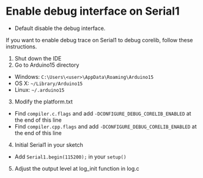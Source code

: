 # Enable debug interface on Serial1

* Default disable the debug interface.

If you want to enable debug trace on Serial1 to debug corelib,  follow these instructions.

1. Shut down the IDE
2. Go to Arduino15 directory
  * Windows: `C:\Users\<user>\AppData\Roaming\Arduino15`
  * OS X: `~/Library/Arduino15`
  * Linux: `~/.arduino15`
3. Modify the platform.txt
  * Find `compiler.c.flags` and add `-DCONFIGURE_DEBUG_CORELIB_ENABLED` at the end of this line
  * Find `compiler.cpp.flags` and add `-DCONFIGURE_DEBUG_CORELIB_ENABLED` at the end of this line
4. Initial Serial1 in your sketch
  * Add `Serial1.begin(115200);` in your `setup()`
5. Adjust the output level at log_init function in log.c

